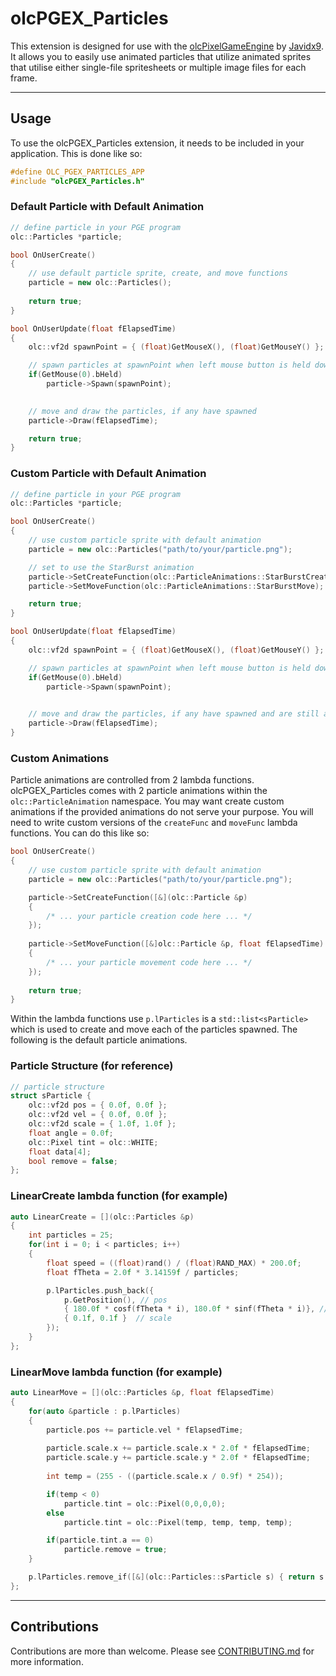 # olcPGEX_Particles

This extension is designed for use with the [olcPixelGameEngine](https://github.com/OneLoneCoder/olcPixelGameEngine) by [Javidx9](https://github.com/OneLoneCoder). It allows you to easily use animated particles that utilize animated sprites that utilise either single-file spritesheets or multiple image files for each frame.

---

## Usage

To use the olcPGEX_Particles extension, it needs to be included in your application. This is done like so:

```cpp
#define OLC_PGEX_PARTICLES_APP
#include "olcPGEX_Particles.h"
```

### Default Particle with Default Animation

```cpp
// define particle in your PGE program
olc::Particles *particle;

bool OnUserCreate()
{
    // use default particle sprite, create, and move functions
    particle = new olc::Particles();
 
    return true;
}

bool OnUserUpdate(float fElapsedTime)
{
    olc::vf2d spawnPoint = { (float)GetMouseX(), (float)GetMouseY() };

    // spawn particles at spawnPoint when left mouse button is held down
    if(GetMouse(0).bHeld)
        particle->Spawn(spawnPoint);

    
    // move and draw the particles, if any have spawned
    particle->Draw(fElapsedTime);

    return true;
}
```

### Custom Particle with Default Animation

```cpp
// define particle in your PGE program
olc::Particles *particle;

bool OnUserCreate()
{
    // use custom particle sprite with default animation
    particle = new olc::Particles("path/to/your/particle.png");

    // set to use the StarBurst animation
    particle->SetCreateFunction(olc::ParticleAnimations::StarBurstCreate);
    particle->SetMoveFunction(olc::ParticleAnimations::StarBurstMove);

    return true;
}

bool OnUserUpdate(float fElapsedTime)
{
    olc::vf2d spawnPoint = { (float)GetMouseX(), (float)GetMouseY() };

    // spawn particles at spawnPoint when left mouse button is held down
    if(GetMouse(0).bHeld)
        particle->Spawn(spawnPoint);

    
    // move and draw the particles, if any have spawned and are still alive
    particle->Draw(fElapsedTime);
}
```

### Custom Animations

Particle animations are controlled from 2 lambda functions. olcPGEX_Particles comes with 2 particle animations within the ``olc::ParticleAnimation`` namespace.
You may want create custom animations if the provided animations do not serve your purpose. You will need to write custom versions of the ``createFunc`` and ``moveFunc`` lambda functions. You can do this like so:

```cpp
bool OnUserCreate()
{
    // use custom particle sprite with default animation
    particle = new olc::Particles("path/to/your/particle.png");

    particle->SetCreateFunction([&](olc::Particle &p)
    {
        /* ... your particle creation code here ... */
    });
    
    particle->SetMoveFunction([&]olc::Particle &p, float fElapsedTime)
    {
        /* ... your particle movement code here ... */
    });
    
    return true;
}

```

Within the lambda functions use ``p.lParticles`` is a ``std::list<sParticle>`` which is used to create and move each of the particles spawned. The following is the default particle animations.

### Particle Structure (for reference)

```cpp
// particle structure
struct sParticle {
    olc::vf2d pos = { 0.0f, 0.0f };
    olc::vf2d vel = { 0.0f, 0.0f };
    olc::vf2d scale = { 1.0f, 1.0f };
    float angle = 0.0f;
    olc::Pixel tint = olc::WHITE;
    float data[4];
    bool remove = false;
};
```

### LinearCreate lambda function (for example)

```cpp
auto LinearCreate = [](olc::Particles &p)
{
    int particles = 25;
    for(int i = 0; i < particles; i++)
    {
        float speed = ((float)rand() / (float)RAND_MAX) * 200.0f;
        float fTheta = 2.0f * 3.14159f / particles;

        p.lParticles.push_back({
            p.GetPosition(), // pos
            { 180.0f * cosf(fTheta * i), 180.0f * sinf(fTheta * i)}, // vel
            { 0.1f, 0.1f }  // scale
        });
    }
};
```
### LinearMove lambda function (for example)

```cpp		
auto LinearMove = [](olc::Particles &p, float fElapsedTime)
{
    for(auto &particle : p.lParticles)
    {
        particle.pos += particle.vel * fElapsedTime;
        
        particle.scale.x += particle.scale.x * 2.0f * fElapsedTime;
        particle.scale.y += particle.scale.y * 2.0f * fElapsedTime;
        
        int temp = (255 - ((particle.scale.x / 0.9f) * 254));

        if(temp < 0)
            particle.tint = olc::Pixel(0,0,0,0);
        else
            particle.tint = olc::Pixel(temp, temp, temp, temp);

        if(particle.tint.a == 0)
            particle.remove = true;
    }

    p.lParticles.remove_if([&](olc::Particles::sParticle s) { return s.remove; });
};
```


---

## Contributions

Contributions are more than welcome. Please see [CONTRIBUTING.md](https://github.com/moros1138/olcPGEX_Particles/blob/dev/CONTRIBUTING.md) for more information.